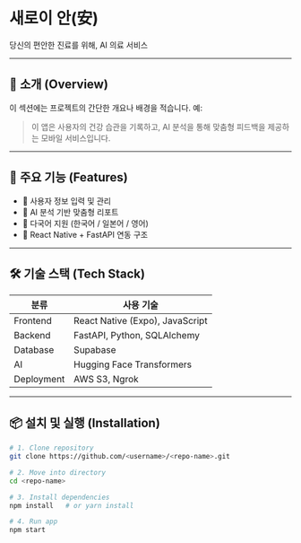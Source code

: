 # 새로이 안(安)

당신의 편안한 진료를 위해, AI 의료 서비스

---

## 📝 소개 (Overview)
이 섹션에는 프로젝트의 간단한 개요나 배경을 적습니다.
예:
> 이 앱은 사용자의 건강 습관을 기록하고, AI 분석을 통해 맞춤형 피드백을 제공하는 모바일 서비스입니다.

---

## 🚀 주요 기능 (Features)
- 🔹 사용자 정보 입력 및 관리
- 🔹 AI 분석 기반 맞춤형 리포트
- 🔹 다국어 지원 (한국어 / 일본어 / 영어)
- 🔹 React Native + FastAPI 연동 구조

---

## 🛠️ 기술 스택 (Tech Stack)
| 분류 | 사용 기술 |
|------|------------|
| Frontend | React Native (Expo), JavaScript |
| Backend | FastAPI, Python, SQLAlchemy |
| Database | Supabase |
| AI | Hugging Face Transformers |
| Deployment | AWS S3, Ngrok |

---

## 📦 설치 및 실행 (Installation)
```bash
# 1. Clone repository
git clone https://github.com/<username>/<repo-name>.git

# 2. Move into directory
cd <repo-name>

# 3. Install dependencies
npm install   # or yarn install

# 4. Run app
npm start
